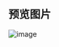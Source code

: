 ##
## 预览图片
![image](https://github.com/153437803/Gesture/blob/master/Screenrecorder-2018-09-22.gif )
